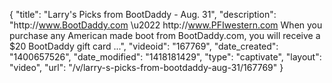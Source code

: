 {
    "title": "Larry's Picks from BootDaddy - Aug. 31",
    "description": "http:\/\/www.BootDaddy.com \u2022 http:\/\/www.PFIwestern.com When you purchase any American made boot from BootDaddy.com, you will receive a $20 BootDaddy gift card ...",
    "videoid": "167769",
    "date_created": "1400657526",
    "date_modified": "1418181429",
    "type": "captivate",
    "layout": "video",
    "url": "\/v\/larry-s-picks-from-bootdaddy-aug-31\/167769"
}